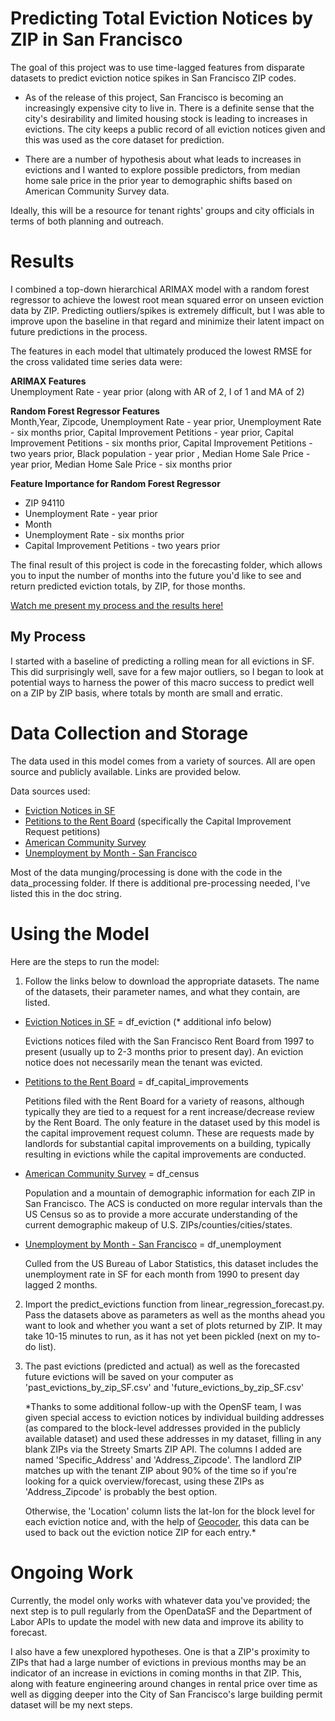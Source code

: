 # Predicting Total Eviction Notices by ZIP in San Francisco

The goal of this project was to use time-lagged features from disparate datasets to predict eviction notice spikes in San Francisco ZIP codes.

- As of the release of this project, San Francisco is becoming an increasingly expensive city to live in. There is a definite sense that the city's desirability and limited housing stock is leading to increases in evictions. The city keeps a public record of all eviction notices given and this was used as the core dataset for prediction.

- There are a number of hypothesis about what leads to increases in evictions and I wanted to explore possible predictors, from median home sale price in the prior year to demographic shifts based on American Community Survey data.



Ideally, this will be a resource for tenant rights' groups and city officials in terms of both planning and outreach.


# Results
I combined a top-down hierarchical ARIMAX model with a random forest regressor to achieve the lowest root mean squared error on unseen eviction data by ZIP. Predicting outliers/spikes is extremely difficult, but I was able to improve upon the baseline in that regard and minimize their latent impact on future predictions in the process.

The features in each model that ultimately produced the lowest RMSE for the cross validated time series data were:

**ARIMAX Features**  
    Unemployment Rate - year prior (along with AR of 2, I of 1 and MA of 2)

**Random Forest Regressor Features**  
    Month,Year, Zipcode, Unemployment Rate - year prior, Unemployment Rate - six months prior, Capital Improvement Petitions - year prior, Capital Improvement Petitions - six months prior, Capital Improvement Petitions - two years prior, Black population - year prior , Median Home Sale Price - year prior, Median Home Sale Price - six months prior

**Feature Importance for Random Forest Regressor**
- ZIP 94110
- Unemployment Rate - year prior
- Month
- Unemployment Rate - six months prior
- Capital Improvement Petitions - two years prior


The final result of this project is code in the forecasting folder, which allows you to input the number of months into the future you'd like to see and return predicted eviction totals, by ZIP, for those months.

[Watch me present my process and the results here!](https://youtu.be/MZoeI4p_Hq8?t=4977)

## My Process
I started with a baseline of predicting a rolling mean for all evictions in SF. This did surprisingly well, save for a few major outliers, so I began to look at potential ways to harness the power of this macro success to predict well on a ZIP by ZIP basis, where totals by month are small and erratic.


# Data Collection and Storage
The data used in this model comes from a variety of sources. All are open source and publicly available. Links are provided below.

Data sources used:

- [Eviction Notices in SF](https://data.sfgov.org/Housing-and-Buildings/Eviction-Notices/5cei-gny5/data)
- [Petitions to the Rent Board](https://data.sfgov.org/Housing-and-Buildings/Petitions-to-the-Rent-Board/6swy-cmkq) (specifically the Capital Improvement Request petitions)
- [American Community Survey](https://factfinder.census.gov/faces/nav/jsf/pages/community_facts.xhtml?src=bkmk)
- [Unemployment by Month - San Francisco](https://fred.stlouisfed.org/series/CASANF0URN)

Most of the data munging/processing is done with the code in the data_processing folder. If there is additional pre-processing needed, I've listed this in the doc string.



# Using the Model
Here are the steps to run the model:

1. Follow the links below to download the appropriate datasets. The name of the datasets, their parameter names, and what they contain, are listed.

- [Eviction Notices in SF](https://data.sfgov.org/Housing-and-Buildings/Eviction-Notices/5cei-gny5/data) = df_eviction (* additional info below)

   Evictions notices filed with the San Francisco Rent Board from 1997 to present (usually up to 2-3 months prior to present day). An eviction notice does not necessarily mean the tenant was evicted.


- [Petitions to the Rent Board](https://data.sfgov.org/Housing-and-Buildings/Petitions-to-the-Rent-Board/6swy-cmkq) = df_capital_improvements

   Petitions filed with the Rent Board for a variety of reasons, although typically they are tied to a request for a rent increase/decrease review by the Rent Board. The only feature in the dataset used by this model is the capital improvement request column. These are requests made by landlords for substantial capital improvements on a building, typically resulting in evictions while the capital improvements are conducted.


- [American Community Survey](https://factfinder.census.gov/faces/nav/jsf/pages/community_facts.xhtml?src=bkmk) = df_census

   Population and a mountain of demographic information for each ZIP in San Francisco. The ACS is conducted on more regular intervals than the US Census so as to provide a more accurate understanding of the current demographic makeup of U.S. ZIPs/counties/cities/states.

- [Unemployment by Month - San Francisco](https://fred.stlouisfed.org/series/CASANF0URN) = df_unemployment

   Culled from the US Bureau of Labor Statistics, this dataset includes the unemployment rate in SF for each month from 1990 to present day lagged 2 months.


2. Import the predict_evictions function from linear_regression_forecast.py. Pass the datasets above as parameters as well as the months ahead you want to look and whether you want a set of plots returned by ZIP. It may take 10-15 minutes to run, as it has not yet been pickled (next on my to-do list).

3. The past evictions (predicted and actual) as well as the forecasted future evictions will be saved on your computer as 'past_evictions_by_zip_SF.csv' and 'future_evictions_by_zip_SF.csv'



   *Thanks to some additional follow-up with the OpenSF team, I was given special access to eviction notices by individual building addresses (as compared to the block-level addresses provided in the publicly available dataset) and used these addresses in my dataset, filling in any blank ZIPs via the Streety Smarts ZIP API. The columns I added are named 'Specific_Address' and 'Address_Zipcode'. The landlord ZIP matches up with the tenant ZIP about 90% of the time so if you're looking for a quick overview/forecast, using these ZIPs as 'Address_Zipcode' is probably the best option.

   Otherwise, the 'Location' column lists the lat-lon for the block level for each eviction notice and, with the help of [Geocoder](https://chrisalbon.com/python/geocoding_and_reverse_geocoding.html), this data can be used to back out the eviction notice ZIP for each entry.*


# Ongoing Work
Currently, the model only works with whatever data you've provided; the next step is to pull regularly from the OpenDataSF and the Department of Labor APIs to update the model with new data and improve its ability to forecast.

I also have a few unexplored hypotheses. One is that a ZIP's proximity to ZIPs that had a large number of evictions in previous months may be an indicator of an increase in evictions in coming months in that ZIP. This, along with feature engineering around changes in rental price over time as well as digging deeper into the City of San Francisco's large building permit dataset will be my next steps.
